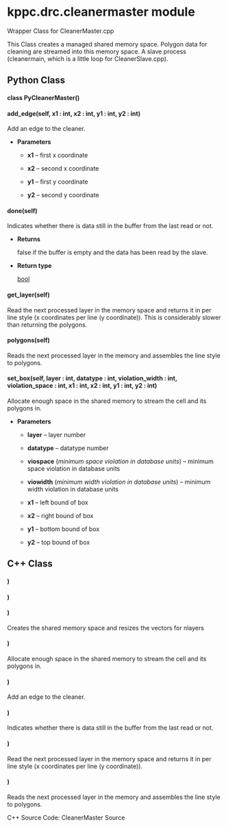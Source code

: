 # kppc.drc.cleanermaster module

Wrapper Class for CleanerMaster.cpp

This Class creates a managed shared memory space. Polygon data for cleaning are streamed into this memory space. A slave process (cleanermain, which is a little loop for CleanerSlave.cpp).

## Python Class


#### class PyCleanerMaster()

#### add_edge(self, x1 : int, x2 : int, y1 : int, y2 : int)
Add an edge to the cleaner.


* **Parameters**

    * **x1** – first x coordinate

    * **x2** – second x coordinate

    * **y1** – first y coordinate

    * **y2** – second y coordinate



#### done(self)
Indicates whether there is data still in the buffer from the last read or not.


* **Returns**

    false if the buffer is empty and the data has been read by the slave.



* **Return type**

    [bool](https://docs.python.org/3/library/functions.html#bool)



#### get_layer(self)
Read the next processed layer in the memory space and returns it in per line style (x coordinates per line (y coordinate)). This is considerably slower than returning the polygons.


#### polygons(self)
Reads the next processed layer in the memory and assembles the line style to polygons.


#### set_box(self, layer : int, datatype : int, violation_width : int, violation_space : int, x1 : int, x2 : int, y1 : int, y2 : int)
Allocate enough space in the shared memory to stream the cell and its polygons in.


* **Parameters**

    * **layer** – layer number

    * **datatype** – datatype number

    * **viospace** (*minimum space violation in database units*) – minimum space violation in database units

    * **viowidth** (*minimum width violation in database units*) – minimum width violation in database units

    * **x1** – left bound of box

    * **x2** – right bound of box

    * **y1** – bottom bound of box

    * **y2** – top bound of box


## C++ Class


#### )

#### )

#### )
Creates the shared memory space and resizes the vectors for nlayers


#### )
Allocate enough space in the shared memory to stream the cell and its polygons in.


#### )
Add an edge to the cleaner.


#### )
Indicates whether there is data still in the buffer from the last read or not.


#### )
Read the next processed layer in the memory space and returns it in per line style (x coordinates per line (y coordinate)).


#### )
Reads the next processed layer in the memory and assembles the line style to polygons.

C++ Source Code: CleanerMaster Source
